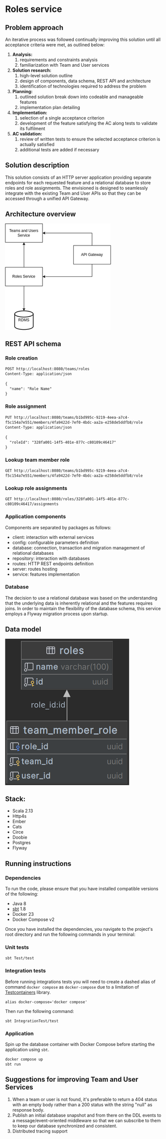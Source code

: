 # Roles service

## Problem approach
An iterative process was followed continually improving this solution until all acceptance criteria
were met, as outlined below:
1. **Analysis:**
   1. requirements and constraints analysis
   2. familiarization with Team and User services
2. **Solution research:**
   1. high-level solution outline
   2. design of components, data schema, REST API and architecture
   3. identification of technologies required to address the problem
3. **Planning:**
   1. outlined solution break down into codeable and manageable features
   2. implementation plan detailing
4. **Implementation:**
   1. selection of a single acceptance criterion
   2. development of the feature satisfying the AC along tests to validate its fulfilment 
5. **AC validation:**
   1. review of written tests to ensure the selected acceptance criterion is actually satisfied
   2. additional tests are added if necessary

## Solution description

This solution consists of an HTTP server application providing separate endpoints for each requested
feature and a relational database to store roles and role assignments. The envisioned is designed to
seamlessly integrate with the existing Team and User APIs so that they can be accessed through
a unified API Gateway.

## Architecture overview
![Architecture overview](img/architecture-overview.png?raw=true)

## REST API schema

### Role creation
```http request
POST http://localhost:8080/teams/roles
Content-Type: application/json

{
  "name": "Role Name"
}
```

### Role assignment
```http request
PUT http://localhost:8080/teams/b1bd995c-9219-4eea-a7c4-f5c154a7e551/members/4fa9422d-7ef0-4bdc-aa2a-e258de5ddfb8/role
Content-Type: application/json

{
  "roleId": "328fa001-14f5-401e-877c-c80109c46417"
}
```

### Lookup team member role
```http request
GET http://localhost:8080/teams/b1bd995c-9219-4eea-a7c4-f5c154a7e551/members/4fa9422d-7ef0-4bdc-aa2a-e258de5ddfb8/role
```

### Lookup role assignments
```http request
GET http://localhost:8080/roles/328fa001-14f5-401e-877c-c80109c46417/assignments
```

### Application components
Components are separated by packages as follows:
- client: interaction with external services
- config: configurable parameters definition
- database: connection, transaction and migration management of relational databases
- repository: interaction with databases
- routes: HTTP REST endpoints definition
- server: routes hosting
- service: features implementation

### Database
The decision to use a relational database was based on the understanding that the underlying data
is inherently relational and the features requires joins. In order to maintain the flexibility of
the database schema, this service employs a Flyway migration process upon startup.

## Data model
![Data model](img/data-model.png?raw=true)

## Stack:
- Scala 2.13
- Http4s
- Ember
- Cats
- Circe
- Doobie
- Postgres
- Flyway

## Running instructions
### Dependencies
To run the code, please ensure that you have installed compatible versions of the following:
- Java 8
- [sbt](https://www.scala-sbt.org/) 1.8
- Docker 23
- Docker Compose v2

Once you have installed the dependencies, you navigate to the project's root directory
and run the following commands in your terminal:

### Unit tests
```shell
sbt Test/test
```

### Integration tests

Before running integrations tests you will need to create a dashed alias
of command `docker compose` as `docker-compose` due to a limitation of
[Testcontainers](https://www.testcontainers.org/) library.
```shell
alias docker-compose='docker compose'
```

Then run the following command:

```shell
sbt IntegrationTest/test
```

### Application
Spin up the database container with Docker Compose before starting the application using `sbt`.
```shell
docker compose up
sbt run
```

## Suggestions for improving Team and User Services
1. When a team or user is not found, it's preferable to return a 404 status with an empty body
   rather than a 200 status with the string "null" as response body.
2. Publish an initial database snapshot and from there on the DDL events to a message/event-oriented
   middleware so that we can subscribe to them to keep our database synchronized and consistent.
3. Distributed tracing support